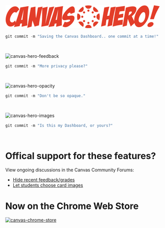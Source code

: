 ![canvas-hero-title](https://github.com/Infinite-Actuary/CanvasHero/blob/master/img/canvas-hero-logo.png?raw=true)

```javascript
git commit -m "Saving the Canvas Dashboard.. one commit at a time!"
```

</br>

![canvas-hero-feedback](https://media.giphy.com/media/kPgcflWlSY11pSDrmw/giphy.gif)

```javascript
git commit -m "More privacy please?"
```

</br>

![canvas-hero-opacity](https://media.giphy.com/media/8FDclayTIZLiWfiuaz/giphy.gif)

```javascript
git commit -m "Don't be so opaque."
```

</br>

![canvas-hero-images](https://media.giphy.com/media/2A3Dmxa5wV9DCMjnWg/giphy.gif)

```javascript
git commit -m "Is this my Dashboard, or yours?"
```

</br>

# Offical support for these features?

View ongoing discussions in the Canvas Community Forums:

* [Hide recent feedback/grades](https://community.canvaslms.com/ideas/9131-hiding-recent-feedbackgrades)
* [Let students choose card images](https://community.canvaslms.com/ideas/10557-let-students-choose-their-own-course-card-images)

# Now on the Chrome Web Store

[![canvas-chrome-store]()](https://chrome.google.com/webstore/detail/canvas-hero/eanfbnejhccfpmgaemgaknijahomfcle)
